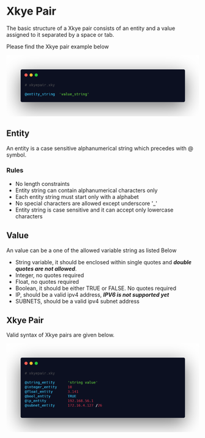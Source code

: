 # Xkye Pair

The basic structure of a Xkye pair consists of an entity and a value assigned to it separated by a space or tab.

Please find the Xkye pair example below

![Xkye Pair](images/xkyepair.png)

## Entity
An entity is a case sensitive alphanumerical string which precedes with @ symbol.

### Rules

- No length constraints
- Entity string can contain alphanumerical characters only
- Each entity string must start only with a alphabet
- No special characters are allowed except underscore '_'
- Entity string is case sensitive and it can accept only lowercase characters


## Value
An value can be a one of the allowed variable string as listed Below

- String variable, it should be enclosed within single quotes and ***double quotes are not allowed***.
- Integer, no quotes required
- Float, no quotes required
- Boolean, it should be either TRUE or FALSE. No quotes required
- IP, should be a valid ipv4 address, ***IPV6 is not supported yet***
- SUBNETS, should be a valid ipv4 subnet address


## Xkye Pair

Valid syntax of Xkye pairs are given below.

![Valid Xkye Pair](images/validxkyepair.png)

